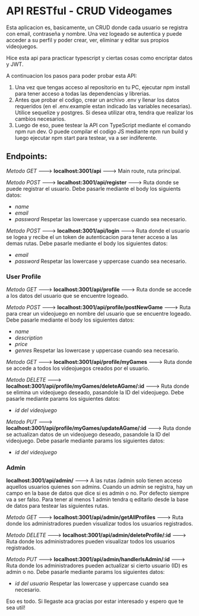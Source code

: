 # API RESTful - CRUD Videogames

Esta aplicacion es, basicamente, un CRUD donde cada usuario se registra con email, contraseña y nombre. Una vez logeado se autentica y puede acceder a su perfil y poder crear, ver, eliminar y editar sus propios videojuegos.

Hice esta api para practicar typescript y ciertas cosas como encriptar datos y JWT.

A continuacion los pasos para poder probar esta API:

1. Una vez que tengas acceso al repositorio en tu PC, ejecutar npm install para tener acceso a todas las dependencias y librerias.
2. Antes que probar el codigo, crear un archivo .env y llenar los datos requeridos (en el .env.example estan indicado las variables necesarias).
Utilice sequelize y postgres. Si desea utilizar otra, tendra que realizar los cambios necesarios.
3. Luego de eso, puee testear la API con TypeScript mediante el comando npm run dev. O puede compilar el codigo JS mediante npm run build y luego ejecutar npm start para testear, va a ser indiferente.

## Endpoints:
*Metodo GET* ---> **localhost:3001/api** ---> Main route, ruta principal.


*Metodo POST* ---> **localhost:3001/api/register** ---> Ruta donde se puede registrar el usuario. Debe pasarle mediante el body los siguients datos:
* *name*
* *email*
* *password*
Respetar las lowercase y uppercase cuando sea necesario.


*Metodo POST* ---> **localhost:3001/api/login** ---> Ruta donde el usuario se logea y recibe el un token de autenticacion para tener acceso a las demas rutas.
Debe pasarle mediante el body los siguientes datos:
* *email*
* *password*
Respetar las lowercase y uppercase cuando sea necesario.



### User Profile
*Metodo GET* ---> **localhost:3001/api/profile** ---> Ruta donde se accede a los datos del usuario que se encuentre logeado.

*Metodo POST* ---> **localhost:3001/api/profile/postNewGame** ---> Ruta para crear un videojuego en nombre del usuario que se encuentre logeado.
Debe pasarle mediante el body los siguientes datos:
* *name*
* *description*
* *price*
* *genres*
Respetar las lowercase y uppercase cuando sea necesario.

*Metodo GET* ---> **localhost:3001/api/profile/myGames** ---> Ruta donde se accede a todos los videojuegos creados por el usuario.

*Metodo DELETE* ---> **localhost:3001/api/profile/myGames/deleteAGame/:id** ---> Ruta donde se elimina un videojuego deseado, pasandole la ID del videojuego.
Debe pasarle mediante params los siguientes datos:
* *id del videojuego*

*Metodo PUT* ---> **localhost:3001/api/profile/myGames/updateAGame/:id** ---> Ruta donde se actualizan datos de un videojuego deseado, pasandole la ID del videojuego.
Debe pasarle mediante params los siguientes datos:
* *id del videojuego*

### Admin

**localhost:3001/api/admin/** ---> A las rutas /admin solo tienen acceso aquellos usuarios quienes son admins. Cuando un admin se registra, hay un campo en la base de datos que dice si es admin o no. Por defecto siempre va a ser falso.
Para tener al menos 1 admin tendra q editarlo desde la base de datos para testear las siguientes rutas.

*Metodo GET* ---> **localhost:3001/api/admin/getAllProfiles** ---> Ruta donde los administradores pueden visualizar todos los usuarios registrados.

*Metodo DELETE* ---> **localhost:3001/api/admin/deleteProfile/:id** ---> Ruta donde los administradores pueden visualizar todos los usuarios registrados.

*Metodo PUT* ---> **localhost:3001/api/admin/handlerIsAdmin/:id** ---> Ruta donde los administradores pueden actualizar si cierto usuario (ID) es admin o no.
Debe pasarle mediante params los siguientes datos:
* *id del usuario*
Respetar las lowercase y uppercase cuando sea necesario.



Eso es todo. Si llegaste aca gracias por estar interesado y espero que te sea util!